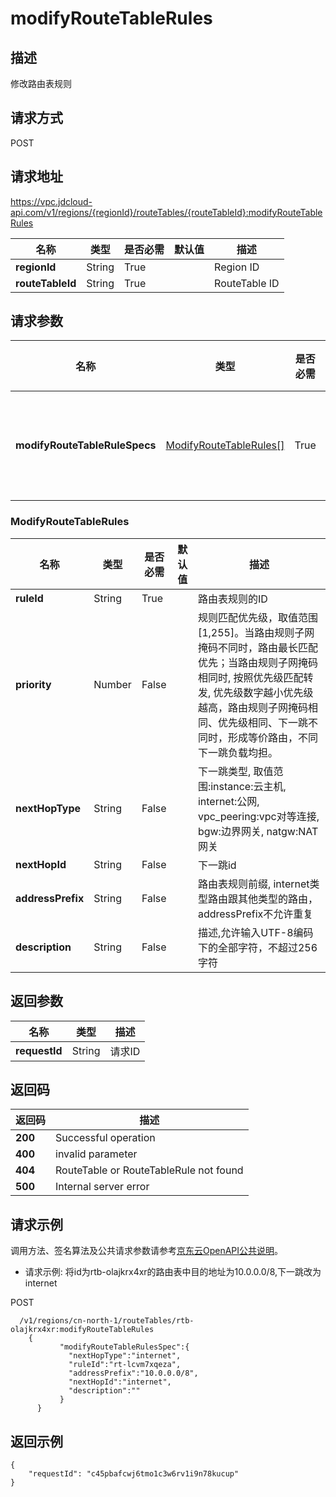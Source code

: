 # modifyRouteTableRules


## 描述
修改路由表规则

## 请求方式
POST

## 请求地址
https://vpc.jdcloud-api.com/v1/regions/{regionId}/routeTables/{routeTableId}:modifyRouteTableRules

|名称|类型|是否必需|默认值|描述|
|---|---|---|---|---|
|**regionId**|String|True| |Region ID|
|**routeTableId**|String|True| |RouteTable ID|

## 请求参数
|名称|类型|是否必需|默认值|描述|
|---|---|---|---|---|
|**modifyRouteTableRuleSpecs**|[ModifyRouteTableRules[]](#modifyroutetablerules)|True| |路由表规则信息|

### <div id="ModifyRouteTableRules">ModifyRouteTableRules</div>
|名称|类型|是否必需|默认值|描述|
|---|---|---|---|---|
|**ruleId**|String|True| |路由表规则的ID|
|**priority**|Number|False| |规则匹配优先级，取值范围[1,255]。当路由规则子网掩码不同时，路由最长匹配优先；当路由规则子网掩码相同时, 按照优先级匹配转发, 优先级数字越小优先级越高，路由规则子网掩码相同、优先级相同、下一跳不同时，形成等价路由，不同下一跳负载均担。|
|**nextHopType**|String|False| |下一跳类型, 取值范围:instance:云主机, internet:公网, vpc_peering:vpc对等连接, bgw:边界网关, natgw:NAT网关|
|**nextHopId**|String|False| |下一跳id|
|**addressPrefix**|String|False| |路由表规则前缀, internet类型路由跟其他类型的路由，addressPrefix不允许重复|
|**description**|String|False| |描述,允许输入UTF-8编码下的全部字符，不超过256字符|

## 返回参数
|名称|类型|描述|
|---|---|---|
|**requestId**|String|请求ID|


## 返回码
|返回码|描述|
|---|---|
|**200**|Successful operation|
|**400**|invalid parameter|
|**404**|RouteTable or RouteTableRule not found|
|**500**|Internal server error|

## 请求示例
调用方法、签名算法及公共请求参数请参考[京东云OpenAPI公共说明](https://docs.jdcloud.com/common-declaration/api/introduction)。
- 请求示例: 将id为rtb-olajkrx4xr的路由表中目的地址为10.0.0.0/8,下一跳改为internet

POST
```
  /v1/regions/cn-north-1/routeTables/rtb-olajkrx4xr:modifyRouteTableRules
    {
           "modifyRouteTableRulesSpec":{
             "nextHopType":"internet",
             "ruleId":"rt-lcvm7xqeza",
             "addressPrefix":"10.0.0.0/8",
             "nextHopId":"internet",
             "description":""
           }
      }

```

## 返回示例
```
{
    "requestId": "c45pbafcwj6tmo1c3w6rv1i9n78kucup"
}
```
